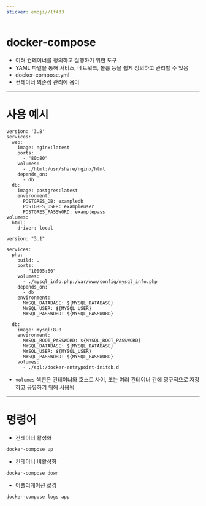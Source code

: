 ```yaml
---
sticker: emoji//1f433
---
```

# docker-compose
 - 여러 컨테이너를 정의하고 실행하기 위한 도구
 - YAML 파일을 통해 서비스, 네트워크, 볼륨 등을 쉽게 정의하고 관리할 수 있음
 - docker-compose.yml
 - 컨테이너 의존성 관리에 용이

---
# 사용 예시
```
version: '3.8'
services:
  web:
    image: nginx:latest
    ports:
      - "80:80"
    volumes:
      - ./html:/usr/share/nginx/html
    depends_on:
      - db
  db:
    image: postgres:latest
    environment:
      POSTGRES_DB: exampledb
      POSTGRES_USER: exampleuser
      POSTGRES_PASSWORD: examplepass
volumes:
  html:
    driver: local

```

```
version: "3.1"

services:
  php:
    build: .
    ports:
      - "10005:80"
    volumes:
      - ./mysql_info.php:/var/www/config/mysql_info.php
    depends_on:
      - db
    environment:
      MYSQL_DATABASE: ${MYSQL_DATABASE}
      MYSQL_USER: ${MYSQL_USER}
      MYSQL_PASSWORD: ${MYSQL_PASSWORD}

  db:
    image: mysql:8.0
    environment:
      MYSQL_ROOT_PASSWORD: ${MYSQL_ROOT_PASSWORD}
      MYSQL_DATABASE: ${MYSQL_DATABASE}
      MYSQL_USER: ${MYSQL_USER}
      MYSQL_PASSWORD: ${MYSQL_PASSWORD}
    volumes:
      - ./sql:/docker-entrypoint-initdb.d

```

- `volumes` 섹션은 컨테이너와 호스트 사이, 또는 여러 컨테이너 간에 영구적으로 저장하고 공유하기 위해 사용됨

---
# 명령어
- 컨테이너 활성화
```
docker-compose up
```

- 컨테이너 비활성화
```
docker-compose down
```


- 어플리케이션 로깅
```
docker-compose logs app
```